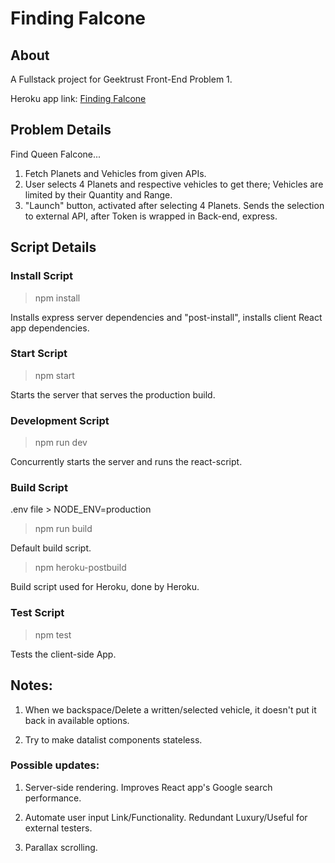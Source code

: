 # Finding Falcone

## About

A Fullstack project for Geektrust Front-End Problem 1.

Heroku app link: [Finding Falcone](https://finding-queen-falcone.herokuapp.com/)

## Problem Details

Find Queen Falcone...

1. Fetch Planets and Vehicles from given APIs.
2. User selects 4 Planets and respective vehicles to get there; Vehicles are limited by their Quantity and Range.
3. "Launch" button, activated after selecting 4 Planets. Sends the selection to external API, after Token is wrapped in Back-end, express.

## Script Details

### Install Script

> npm install

Installs express server dependencies and "post-install", installs client React app dependencies.

### Start Script

> npm start

Starts the server that serves the production build.

### Development Script

> npm run dev

Concurrently starts the server and runs the react-script.

### Build Script

.env file > NODE_ENV=production

> npm run build

Default build script.

> npm heroku-postbuild

Build script used for Heroku, done by Heroku.

### Test Script

> npm test

Tests the client-side App.

## Notes:

1. When we backspace/Delete a written/selected vehicle, it doesn't put it back in available options.

2. Try to make datalist components stateless.

### Possible updates:

1. Server-side rendering. Improves React app's Google search performance.

2. Automate user input Link/Functionality. Redundant Luxury/Useful for external testers.

3. Parallax scrolling.